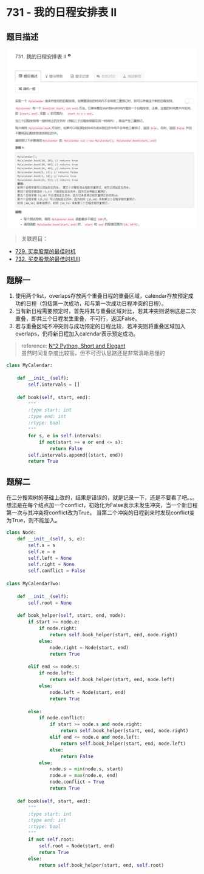 # 731 - 我的日程安排表 II

## 题目描述
![problem](images/731.png)

>关联题目：  
- [729. 买卖股票的最佳时机](https://github.com/Rosevil1874/LeetCode/tree/master/Python-Solution/729_MyCalendar-I)
- [732. 买卖股票的最佳时机III](https://github.com/Rosevil1874/LeetCode/tree/master/Python-Solution/732_MyCalendar-III)

## 题解一
1. 使用两个list，overlaps存放两个重叠日程的重叠区域，calendar存放预定成功的日程（包括第一次成功，和与第一次成功日程冲突的日程）。  
2. 当有新日程需要预定时，首先将其与重叠区域对比，若其冲突则说明这是二次重叠，即共三个日程发生重叠，不可行，返回False。
3. 若与重叠区域不冲突则与成功预定的日程比较，若冲突则将重叠区域加入overlaps，仍将新日程加入calendar表示预定成功。

>reference: [N^2 Python, Short and Elegant](https://leetcode.com/problems/my-calendar-ii/discuss/109530/N2-Python-Short-and-Elegant)  
虽然时间复杂度比较高，但不可否认思路还是非常清晰易懂的  

```python
class MyCalendar:

    def __init__(self):
        self.intervals = []

    def book(self, start, end):
        """
        :type start: int
        :type end: int
        :rtype: bool
        """
        for s, e in self.intervals:
        	if not(start >= e or end <= s):
        		return False
        self.intervals.append((start, end))
        return True
```


## 题解二
在二分搜索树的基础上改的，结果是错误的，就是记录一下，还是不要看了吧。。。  
想法是在每个结点加一个conflict，初始化为False表示未发生冲突，当一个新日程第一次与其冲突将conflict改为True。
当第二个冲突的日程到来时发现conflict变为True，则不能加入。
```python
class Node:
    def __init__(self, s, e):
        self.s = s
        self.e = e
        self.left = None
        self.right = None
        self.conflict = False

class MyCalendarTwo:

    def __init__(self):
        self.root = None

    def book_helper(self, start, end, node):
        if start >= node.e:
            if node.right:
                return self.book_helper(start, end, node.right)
            else:
                node.right = Node(start, end)
                return True

        elif end <= node.s:
            if node.left:
                return self.book_helper(start, end, node.left)
            else:
                node.left = Node(start, end)
                return True

        else:
            if node.conflict:
                if start >= node.s and node.right:
                    return self.book_helper(start, end, node.right)
                elif end <= node.e and node.left:
                    return self.book_helper(start, end, node.left)
                else:
                    return False
            else:
                node.s = min(node.s, start)
                node.e = max(node.e, end)
                node.conflict = True
                return True

    def book(self, start, end):
        """
        :type start: int
        :type end: int
        :rtype: bool
        """
        if not self.root:
            self.root = Node(start, end)
            return True
        else:
            return self.book_helper(start, end, self.root)

```